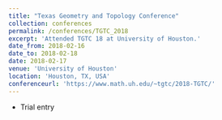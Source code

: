 ```yaml
---
title: "Texas Geometry and Topology Conference"
collection: conferences
permalink: /conferences/TGTC_2018
excerpt: 'Attended TGTC 18 at University of Houston.'
date_from: 2018-02-16
date_to: 2018-02-18
date: 2018-02-17
venue: 'University of Houston'
location: 'Houston, TX, USA'
conferenceurl: 'https://www.math.uh.edu/~tgtc/2018-TGTC/'
---
```


* Trial entry